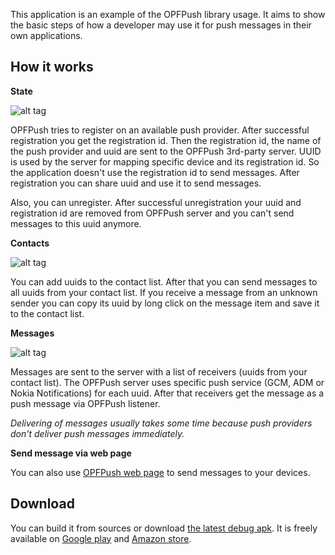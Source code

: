This application is an example of the OPFPush library usage. It aims to show the basic steps of how a developer may use 
it for push messages in their own applications.

## How it works

**State**

![alt tag](https://lh3.googleusercontent.com/74FqWBpauyVRCIgt4mZqMcp_MsG-brxf4TCHmLeT0QJDa24xb7oH58dtX27L4Ty7uh46=h900-rw)

OPFPush tries to register on an available push provider. After successful registration you get the registration id.
Then the registration id, the name of the push provider and uuid are sent to the OPFPush 3rd-party server. 
UUID is used by the server for mapping specific device and its registration id. So the application doesn't use the registration id to send messages.
After registration you can share uuid and use it to send messages.

Also, you can unregister. After successful unregistration your uuid and registration id are removed from OPFPush server and you can't send messages to this uuid anymore.

**Contacts**

![alt tag](https://lh3.googleusercontent.com/xhsidfhxYh8FAlllogrYQoW2TCv9IBRlwXplgYOLGBouXwZJBg4v7Y_EFsIIaPMfx2hM=h900-rw)

You can add uuids to the contact list. After that you can send messages to all uuids from your contact list.
If you receive a message from an unknown sender you can copy its uuid by long click on the message item and save it to the contact list. 

**Messages**

![alt tag](https://lh3.googleusercontent.com/tJgvJTmKJ0aWMMKpA7cXC4ySQ-syf-BaMT4OdO9G3CtRHS_-6vgyc80K5i-d_eJkqw=h900-rw)

Messages are sent to the server with a list of receivers (uuids from your contact list). 
The OPFPush server uses specific push service (GCM, ADM or Nokia Notifications) for each uuid. 
After that receivers get the message as a push message via OPFPush listener.

*Delivering of messages usually takes some time because push providers don't deliver push messages immediately.* 
 
**Send message via web page**

You can also use [OPFPush web page][opfpush-server-link] to send messages to your devices.

[opfpush-server-link]: https://onepf-opfpush.appspot.com

## Download

You can build it from sources or download [the latest debug apk][sample-latest-apk].
It is freely available on [Google play][sample-play-link] and [Amazon store][sample-amazon-link].

[sample-latest-apk]: https://github.com/onepf/OPFPush/releases/download/v0.2.2/pushchat-debug.apk
[sample-play-link]: https://play.google.com/store/apps/details?id=org.onepf.opfpush.pushsample
[sample-amazon-link]: http://www.amazon.com/OPF-Test-Account-Push-Chat/dp/B00XLWG116/ref=sr_1_1?s=mobile-apps&ie=UTF8&qid=1431601453&sr=1-1&keywords=Push+chat
